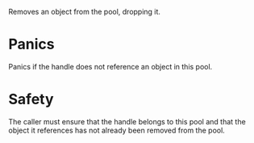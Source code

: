 Removes an object from the pool, dropping it.

# Panics

Panics if the handle does not reference an object in this pool.

# Safety

The caller must ensure that the handle belongs to this pool and that the object it
references has not already been removed from the pool.